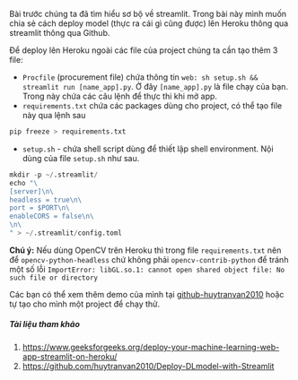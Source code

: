 Bài trước chúng ta đã tìm hiểu sơ bộ về streamlit. Trong bài này mình muốn chia sẻ cách deploy model (thực ra cái gì cũng được) lên Heroku thông qua streamlit thông qua Github.

Để deploy lên Heroku ngoài các file của project chúng ta cần tạo thêm 3 file:
* `Procfile` (procurement file) chứa thông tin `web: sh setup.sh && streamlit run [name_app].py`. Ở đây `[name_app].py` là file chạy của bạn. Trong này chứa các câu lệnh để thực thi khi mở app.
* `requirements.txt` chứa các packages dùng cho project, có thể tạo file này qua lệnh sau
```python
pip freeze > requirements.txt
```
* `setup.sh` - chứa shell script dùng để thiết lập shell environment. Nội dùng của file `setup.sh` như sau.
```python
mkdir -p ~/.streamlit/
echo "\
[server]\n\
headless = true\n\
port = $PORT\n\
enableCORS = false\n\
\n\
" > ~/.streamlit/config.toml
```
**Chú ý:** Nếu dùng OpenCV trên Heroku thì trong file `requirements.txt` nên để `opencv-python-headless` chứ không phải `opencv-contrib-python` để tránh một số lỗi `ImportError: libGL.so.1: cannot open shared object file: No such file or directory`

Các bạn có thể xem thêm demo của mình tại [github-huytranvan2010](https://github.com/huytranvan2010/Deploy-DLmodel-with-Streamlit) hoặc tự tạo cho mình một project để chạy thử.

##### Tài liệu tham khảo
1. https://www.geeksforgeeks.org/deploy-your-machine-learning-web-app-streamlit-on-heroku/
2. https://github.com/huytranvan2010/Deploy-DLmodel-with-Streamlit
